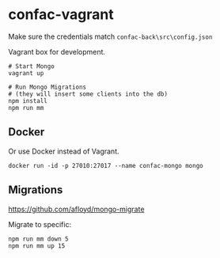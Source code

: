 confac-vagrant
==============

Make sure the credentials match `confac-back\src\config.json`


Vagrant box for development.

```
# Start Mongo
vagrant up

# Run Mongo Migrations
# (they will insert some clients into the db)
npm install
npm run mm
```

Docker
------

Or use Docker instead of Vagrant.

```
docker run -id -p 27010:27017 --name confac-mongo mongo
```


Migrations
----------
https://github.com/afloyd/mongo-migrate

Migrate to specific:

```
npm run mm down 5
npm run mm up 15
```

